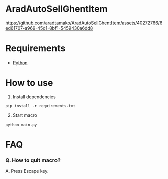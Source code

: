 # AradAutoSellGhentItem

https://github.com/aradtamako/AradAutoSellGhentItem/assets/40272766/6ed61707-a969-45d1-8bf1-5459430a6dd8

# Requirements
- [Python](https://www.python.org/downloads/)

# How to use
1. Install dependencies
```
pip install -r requirements.txt
```

2. Start macro
```
python main.py
```

# FAQ
### Q. How to quit macro?
A. Press Escape key.
